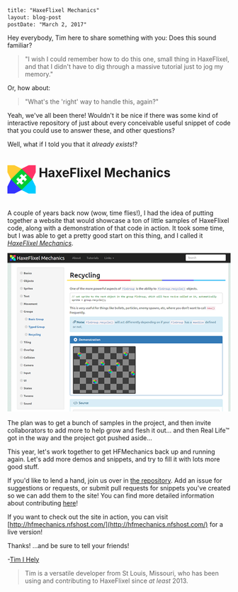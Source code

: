 ```
title: "HaxeFlixel Mechanics"
layout: blog-post
postDate: "March 2, 2017"
```

Hey everybody, Tim here to share something with you: Does this sound familiar?

> "I wish I could remember how to do this one, small thing in HaxeFlixel, and that I didn't have to dig through a massive tutorial just to jog my memory."

Or, how about:

> "What's the 'right' way to handle this, again?"

Yeah, we've all been there! Wouldn't it be nice if there was some kind of interactive repository of just about every conceivable useful snippet of code that you could use to answer these, and other questions?

Well, what if I told you that it *already exists*!?

<object width="725" height="85" data="/images/blog/title-logo.swf" style="display: block !important;">
    <param name="wmode" value="transparent">
  <h1><img src="/images/blog/hfm-logo.svg" width="64" style="vertical-align:text-top;" alt="HaxeFlixel Logo"> HaxeFlixel Mechanics</h1>
</object>

A couple of years back now (wow, time flies!), I had the idea of putting together a website that would showcase a ton of little samples of HaxeFlixel code, along with a demonstration of that code in action. It took some time, but I was able to get a pretty good start on this thing, and I called it [*HaxeFlixel Mechanics*](https://github.com/HaxeFlixel/haxeflixel-mechanics).

![](/images/blog/hfscreen.png)

The plan was to get a bunch of samples in the project, and then invite collaborators to add more to help grow and flesh it out... and then Real Life&trade; got in the way and the project got pushed aside...

This year, let's work together to get HFMechanics back up and running again. Let's add more demos and snippets, and try to fill it with lots more good stuff.

If you'd like to lend a hand, join us over in [the repository](https://github.com/HaxeFlixel/haxeflixel-mechanics). Add an issue for suggestions or requests, or submit pull requests for snippets you've created so we can add them to the site! You can find more detailed information about contributing [here](https://github.com/HaxeFlixel/haxeflixel-mechanics/wiki/Contributing)!

If you want to check out the site in action, you can visit [http://hfmechanics.nfshost.com/](http://hfmechanics.nfshost.com/) for a live version!

Thanks! ...and be sure to tell your friends!

-[Tim I Hely](http://tims-world.com/)

> Tim is a versatile developer from St Louis, Missouri, who has been using and contributing to HaxeFlixel since *at least* 2013.
